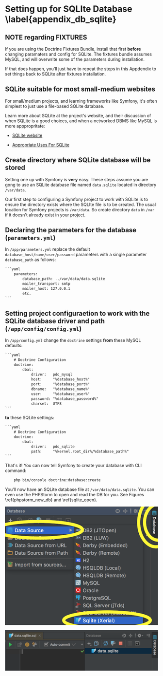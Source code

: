 

# Setting up for SQLIte Database \label{appendix_db_sqlite}

## NOTE regarding FIXTURES

If you are using the Doctrine Fixtures Bundle, install that first **before** changing paramaters and config for SQLite. The fixtures bundle assumes MySQL, and will overwrite some of the parameters during installation.

If that does happen, you'll just have to repeat the steps in this Appdendix to set things back to SQLite after fixtures installation.

## SQLite suitable for most small-medium websites

For small/medium projects, and learning frameworks like Symfony, it's often simplest to just use a file-based SQLite database.

Learn more about SQLite at the project's website, and their discussion of when SQLite is a good choices, and when a networked DBMS like MySQL is more apppropritate:

- [SQLite website](https://www.sqlite.org/)

- [Appropriate Uses For SQLite](http://www.sqlite.org/whentouse.html)

## Create directory where SQLite database will be stored

Setting one up with Symfony is **very** easy. These steps assume you are gong to use an SQLite database file named `data.sqlite` located in directory `/var/data`.

Our first step to configuring a Symfony project to work with SQLite is to ensure the directory exists where the SQLIte file is to be created. The usual location for Symfony projects is `/var/data`. So create directory `data` in `/var` if it doesn't already exist in your project.

## Declaring the parameters for the database (`parameters.yml`)

In `/app/parameters.yml` replace the default `database_host/name/user/password` parameters with a single parameter `database_path` as follows:

    ```yaml
        parameters:
            database_path: ../var/data/data.sqlite
            mailer_transport: smtp
            mailer_host: 127.0.0.1
            etc.
    ```

## Setting project configuraetion to work with the SQLite database driver and path (`/app/config/config.yml`)

In `/app/config.yml` change the `doctrine` settings **from** these MySQL defaults:

    ```yaml
        # Doctrine Configuration
        doctrine:
            dbal:
                driver:   pdo_mysql
                host:     "%database_host%"
                port:     "%database_port%"
                dbname:   "%database_name%"
                user:     "%database_user%"
                password: "%database_password%"
                charset:  UTF8
    ```

**to** these SQLite settings:

    ```yaml
        # Doctrine Configuration
        doctrine:
            dbal:
                driver:   pdo_sqlite
                path:     "%kernel.root_dir%/%database_path%"
    ```



That's it! You can now tell Symfony to create your database with CLI command:

```bash
    php bin/console doctrine:database:create
```

You'll now have an SQLite database file at `/var/data/data.sqlite`. You can even use the PHPStorm to open and read the DB for you. See Figures \ref{phpstorm_new_db} and \ref{sqlite_open}.

![Open SQLite view in PHPMyAdmin. \label{phpstorm_new_db}](./03_figures/database/8_phpstorm_database_sm.png)

![Viewing `/var/data.sqlite` in PHPStorm. \label{sqlite_open}](./03_figures/database/9_sqlite_in_phpstorm_sm.png)
